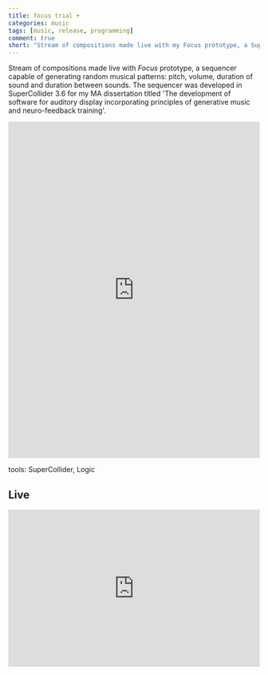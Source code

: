 ```yaml
---
title: focus trial +
categories: music
tags: [music, release, programming]
comment: true
short: "Stream of compositions made live with my Focus prototype, a SuperCollider sequencer generating random musical pattern."
---
```

Stream of compositions made live with _Focus_ prototype, a sequencer capable of generating random musical patterns: pitch, volume, duration of sound and duration between sounds. The sequencer was developed in SuperCollider 3.6 for my MA dissertation titled 'The development of software for auditory display incorporating principles of generative music and neuro-feedback training'.

<div style="max-width: 700px;"><div style="left: 0; width: 100%; height: 0; position: relative; padding-bottom: 100%; padding-top: 170px;"><iframe src="https://bandcamp.com/EmbeddedPlayer/album=462673981/size=large/bgcol=ffffff/linkcol=0687f5/transparent=true//" style="border: 0; top: 0; left: 0; width: 100%; height: 100%; position: absolute;" allowfullscreen scrolling="no"></iframe></div></div>

tools: SuperCollider, Logic
<br>

## Live

<div style="padding:62.5% 0 0 0;position:relative;"><iframe src="https://player.vimeo.com/video/61224857?title=0&byline=0&portrait=0" style="position:absolute;top:0;left:0;width:100%;height:100%;" frameborder="0" webkitallowfullscreen mozallowfullscreen allowfullscreen></iframe></div><script src="https://player.vimeo.com/api/player.js"></script>
